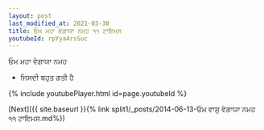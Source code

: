 ```yaml
---
layout: post
last_modified_at: 2021-03-30
title: ਓਮ ਮਹਾ ਵੇਗਾਯਾ ਨਮਹ ੧੧ ਟਾਇਮਸ
youtubeId: rpYya4rsSuc
---
```

 
 
 ਓਮ ਮਹਾ ਵੇਗਾਯਾ ਨਮਹ  
 
 -  ਜਿਸਦੀ ਬਹੁਤ ਗਤੀ ਹੈ 
 
  
 
  
 
 
 
 
 
 


{% include youtubePlayer.html id=page.youtubeId %}
 
[Next]({{ site.baseurl }}{% link  split1/_posts/2014-06-13-ਓਮ ਵਾਸੁ ਵੇਗਾਯਾ ਨਮਹ ੧੧ ਟਾਇਮਸ.md%})
 
